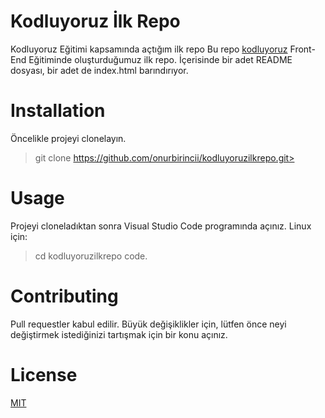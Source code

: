 # Kodluyoruz İlk Repo
Kodluyoruz Eğitimi kapsamında açtığım ilk repo
Bu repo [kodluyoruz](https://kodluyoruz.org/) Front-End Eğitiminde oluşturduğumuz ilk repo. İçerisinde bir adet README dosyası, bir adet de index.html barındırıyor.

# Installation
Öncelikle projeyi clonelayın.
 >git clone https://github.com/onurbirincii/kodluyoruzilkrepo.git>

# Usage
Projeyi cloneladıktan sonra Visual Studio Code programında açınız.
Linux için:
>cd kodluyoruzilkrepo
code.

# Contributing

Pull requestler kabul edilir. Büyük değişiklikler için, lütfen önce neyi değiştirmek istediğinizi tartışmak için bir konu açınız.

# License
[MIT](https://choosealicense.com/licenses/mit/)